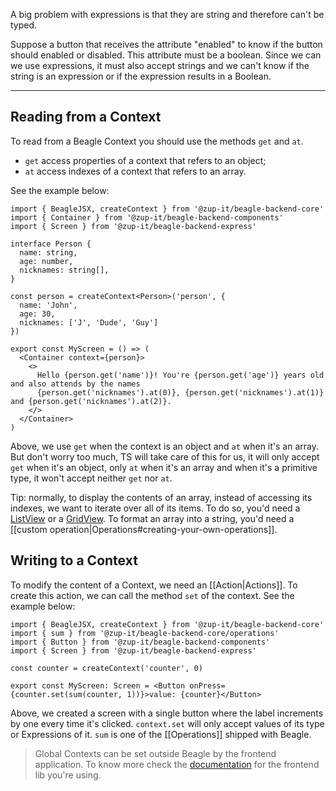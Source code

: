 A big problem with expressions is that they are string and therefore can't be typed.

Suppose a button that receives the attribute "enabled" to know if the button should enabled or disabled. This attribute must be a boolean. Since we
can we use expressions, it must also accept strings and we can't
know if the string is an expression or if the expression results in a Boolean.

---

## Reading from a Context
To read from a Beagle Context you should use the methods `get` and `at`.

- `get` access properties of a context that refers to an object;
- `at` access indexes of a context that refers to an array.

See the example below:

```tsx
import { BeagleJSX, createContext } from '@zup-it/beagle-backend-core'
import { Container } from '@zup-it/beagle-backend-components'
import { Screen } from '@zup-it/beagle-backend-express'

interface Person {
  name: string,
  age: number,
  nicknames: string[],
}

const person = createContext<Person>('person', {
  name: 'John',
  age: 30,
  nicknames: ['J', 'Dude', 'Guy']
})

export const MyScreen = () => (
  <Container context={person}>
    <>
      Hello {person.get('name')}! You're {person.get('age')} years old and also attends by the names
      {person.get('nicknames').at(0)}, {person.get('nicknames').at(1)} and {person.get('nicknames').at(2)}.
    </>
  </Container>
)
```

Above, we use `get` when the context is an object and `at` when it's an array. But don't worry too much, TS will take
care of this for us, it will only accept `get` when it's an object, only `at` when it's an array and when it's a
primitive type, it won't accept neither `get` nor `at`.

Tip: normally, to display the contents of an array, instead of accessing its indexes, we want to iterate over all of its
items. To do so, you'd need a
[ListView](https://zupit.github.io/beagle-backend-ts/modules/_zup_it_beagle_backend_components.html#ListView) or a
[GridView](https://zupit.github.io/beagle-backend-ts/modules/_zup_it_beagle_backend_components.html#GridView). To format
an array into a string, you'd need a [[custom operation|Operations#creating-your-own-operations]].

## Writing to a Context
To modify the content of a Context, we need an [[Action|Actions]]. To create this action, we can call the method `set`
of the context. See the example below:

```tsx
import { BeagleJSX, createContext } from '@zup-it/beagle-backend-core'
import { sum } from '@zup-it/beagle-backend-core/operations'
import { Button } from '@zup-it/beagle-backend-components'
import { Screen } from '@zup-it/beagle-backend-express'

const counter = createContext('counter', 0)

export const MyScreen: Screen = <Button onPress={counter.set(sum(counter, 1))}>value: {counter}</Button>
```

Above, we created a screen with a single button where the label increments by one every time it's clicked. `context.set`
will only accept values of its type or Expressions of it. `sum` is one of the [[Operations]] shipped with
Beagle.

> Global Contexts can be set outside Beagle by the frontend application. To know more check the
[documentation](https://docs.usebeagle.io) for the frontend lib you're using.